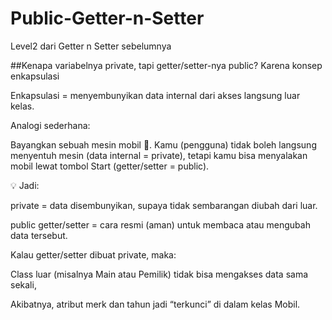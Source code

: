 # Public-Getter-n-Setter
Level2 dari Getter n Setter sebelumnya

##Kenapa variabelnya private, tapi getter/setter-nya public?
Karena konsep enkapsulasi

Enkapsulasi = menyembunyikan data internal dari akses langsung luar kelas.

Analogi sederhana:

Bayangkan sebuah mesin mobil 🚗.
Kamu (pengguna) tidak boleh langsung menyentuh mesin (data internal = private),
tetapi kamu bisa menyalakan mobil lewat tombol Start (getter/setter = public).

💡 Jadi:

private = data disembunyikan, supaya tidak sembarangan diubah dari luar.

public getter/setter = cara resmi (aman) untuk membaca atau mengubah data tersebut.

Kalau getter/setter dibuat private, maka:

Class luar (misalnya Main atau Pemilik) tidak bisa mengakses data sama sekali,

Akibatnya, atribut merk dan tahun jadi “terkunci” di dalam kelas Mobil.

